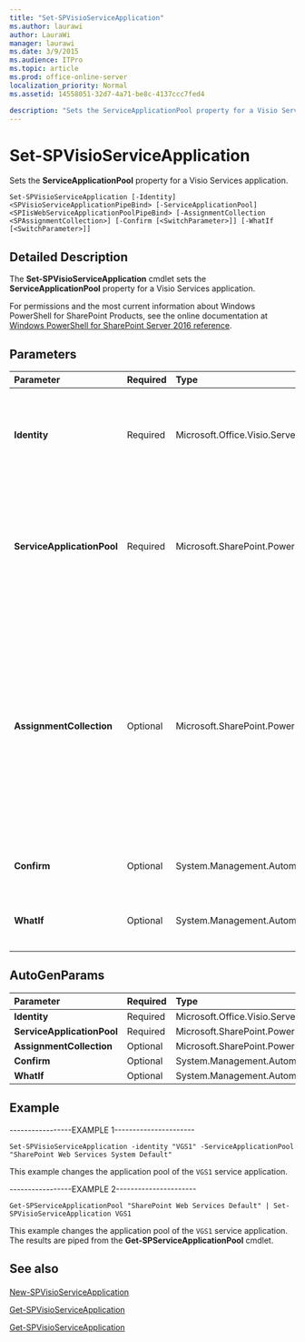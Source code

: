 ```yaml
---
title: "Set-SPVisioServiceApplication"
ms.author: laurawi
author: LauraWi
manager: laurawi
ms.date: 3/9/2015
ms.audience: ITPro
ms.topic: article
ms.prod: office-online-server
localization_priority: Normal
ms.assetid: 14558051-32d7-4a71-be8c-4137ccc7fed4

description: "Sets the ServiceApplicationPool property for a Visio Services application."
---
```


# Set-SPVisioServiceApplication

Sets the **ServiceApplicationPool** property for a Visio Services application. 
  
```
Set-SPVisioServiceApplication [-Identity] <SPVisioServiceApplicationPipeBind> [-ServiceApplicationPool] <SPIisWebServiceApplicationPoolPipeBind> [-AssignmentCollection <SPAssignmentCollection>] [-Confirm [<SwitchParameter>]] [-WhatIf [<SwitchParameter>]]
```

## Detailed Description

The **Set-SPVisioServiceApplication** cmdlet sets the **ServiceApplicationPool** property for a Visio Services application. 
  
For permissions and the most current information about Windows PowerShell for SharePoint Products, see the online documentation at [Windows PowerShell for SharePoint Server 2016 reference](https://go.microsoft.com/fwlink/p/?LinkId=671715).
  
## Parameters

|**Parameter**|**Required**|**Type**|**Description**|
|:-----|:-----|:-----|:-----|
|**Identity** <br/> |Required  <br/> |Microsoft.Office.Visio.Server.Cmdlet.SPVisioServiceApplicationPipeBind  <br/> |Specifies the Visio Services application to update.  <br/> The type must be a valid GUID, in the form 12345678-90ab-cdef-1234-567890bcdefgh; a valid name of a Visio Services application (for example, MyVisioService1); or an instance of a valid **SPVisioServiceApplication** object.  <br/> |
|**ServiceApplicationPool** <br/> |Required  <br/> |Microsoft.SharePoint.PowerShell.SPIisWebServiceApplicationPoolPipeBind  <br/> |Specifies the IIS application pool to change. The Web service for the service application runs in the specified application pool.  <br/> The type must be a valid name of a Visio Service application pool, such as MyVisioServiceAppPool1; or a valid GUID, such as 12345678-90ab-cdef-1234-567890bcdefgh, or an instance of a valid **SPIisWebServiceApplicationPoolPipeBind** object.  <br/> |
|**AssignmentCollection** <br/> |Optional  <br/> |Microsoft.SharePoint.PowerShell.SPAssignmentCollection  <br/> |Manages objects for the purpose of proper disposal. Use of objects, such as **SPWeb** or **SPSite**, can use large amounts of memory and use of these objects in Windows PowerShell scripts requires proper memory management. Using the **SPAssignment** object, you can assign objects to a variable and dispose of the objects after they are needed to free up memory. When **SPWeb**, **SPSite**, or **SPSiteAdministration** objects are used, the objects are automatically disposed of if an assignment collection or the **Global** parameter is not used.  <br/> > [!NOTE]> When the **Global** parameter is used, all objects are contained in the global store. If objects are not immediately used, or disposed of by using the **Stop-SPAssignment** command, an out-of-memory scenario can occur.           |
|**Confirm** <br/> |Optional  <br/> |System.Management.Automation.SwitchParameter  <br/> |Prompts you for confirmation before executing the command. For more information, type the following command: **get-help about_commonparameters** <br/> |
|**WhatIf** <br/> |Optional  <br/> |System.Management.Automation.SwitchParameter  <br/> |Displays a message that describes the effect of the command instead of executing the command. For more information, type the following command: **get-help about_commonparameters** <br/> |
   
## AutoGenParams

|**Parameter**|**Required**|**Type**|**Description**|
|:-----|:-----|:-----|:-----|
|**Identity** <br/> |Required  <br/> |Microsoft.Office.Visio.Server.Cmdlet.SPVisioServiceApplicationPipeBind  <br/> ||
|**ServiceApplicationPool** <br/> |Required  <br/> |Microsoft.SharePoint.PowerShell.SPIisWebServiceApplicationPoolPipeBind  <br/> ||
|**AssignmentCollection** <br/> |Optional  <br/> |Microsoft.SharePoint.PowerShell.SPAssignmentCollection  <br/> ||
|**Confirm** <br/> |Optional  <br/> |System.Management.Automation.SwitchParameter  <br/> ||
|**WhatIf** <br/> |Optional  <br/> |System.Management.Automation.SwitchParameter  <br/> ||
   
## Example

-----------------EXAMPLE 1----------------------
  
```
Set-SPVisioServiceApplication -identity "VGS1" -ServiceApplicationPool "SharePoint Web Services System Default"
```

This example changes the application pool of the  `VGS1` service application. 
  
-----------------EXAMPLE 2----------------------
  
```
Get-SPServiceApplicationPool "SharePoint Web Services Default" | Set-SPVisioServiceApplication VGS1
```

This example changes the application pool of the  `VGS1` service application. The results are piped from the **Get-SPServiceApplicationPool** cmdlet. 
  
## See also

#### 

[New-SPVisioServiceApplication](new-spvisioserviceapplication.md)
  
[Get-SPVisioServiceApplication](get-spvisioserviceapplication.md)
  
[Get-SPVisioServiceApplication](get-spvisioserviceapplication.md)

